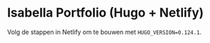# Isabella Portfolio (Hugo + Netlify)

Volg de stappen in Netlify om te bouwen met `HUGO_VERSION=0.124.1`.
